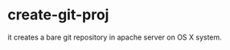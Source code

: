 create-git-proj
===============

it creates a bare git repository in apache server on OS X system. 
